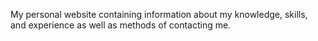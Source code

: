 My personal website containing information about my knowledge, skills, and experience as well as methods of contacting me.
